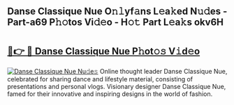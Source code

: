 ## Danse Classique Nue O𝚗𝚕yf𝚊ns L𝚎a𝚔ed N𝚞𝚍es - Part-a69 P𝚑𝚘tos Vi𝚍𝚎o - H𝚘𝚝 Part L𝚎a𝚔s okv6H

# <h2><a href="http://kf00gll.oniu.top/?m=Danse+Classique+Nue">🔗👉 🔴 Danse Classique Nue P𝚑ot𝚘𝚜 V𝚒d𝚎o</a></h2>

[![Danse Classique Nue Nu𝚍e𝚜](https://i.imgur.com/0qMVB7G.gif)](http://kf00gll.oniu.top/?m=Danse+Classique+Nue)
Online thought leader Danse Classique Nue, celebrated for sharing dance and lifestyle material, consisting of presentations and personal vlogs. Visionary designer Danse Classique Nue, famed for their innovative and inspiring designs in the world of fashion.  
